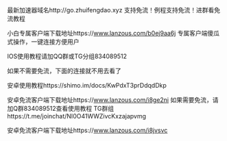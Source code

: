 最新加速器域名http://go.zhuifengdao.xyz 支持免流！例程支持免流！进群看免流教程

小白专属客户端下载地址https://www.lanzous.com/b0ej9aa6j 专属客户端傻瓜式操作，一键连接方便用户

IOS使用教程请加QQ群或TG分组834089512

如果不需要免流，下面的连接就不用去看了

安卓使用教程https://shimo.im/docs/KwPdxT3prDdqdDkp

安卓免流客户端下载地址https://www.lanzous.com/i8ge2ni 如果需要免流，请加Q群834089512查看使用教程
TG群组https://t.me/joinchat/NI0O41WWZivcKxzajapvmg

安卓免流客户端下载地址https://www.lanzous.com/i8jvsvc
